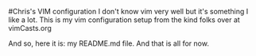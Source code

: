 #Chris's VIM configuration
I don't know vim very well but it's something I like a lot. This is my vim configuration setup from the kind folks over at vimCasts.org

And so, here it is: my README.md file. And that is all for now.
